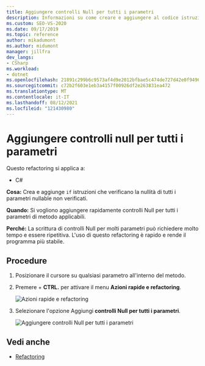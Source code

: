 ```yaml
---
title: Aggiungere controlli Null per tutti i parametri
description: Informazioni su come creare e aggiungere al codice istruzioni if che controllano la nullità di tutti i parametri nullable non verificati.
ms.custom: SEO-VS-2020
ms.date: 09/17/2019
ms.topic: reference
author: mikadumont
ms.author: midumont
manager: jillfra
dev_langs:
- CSharp
ms.workload:
- dotnet
ms.openlocfilehash: 21891c299b6c9573af4d9e2012bfbae5c474de727d42e0f949690230d74f02c9
ms.sourcegitcommit: c72b2f603e1eb3a4157f00926df2e263831ea472
ms.translationtype: MT
ms.contentlocale: it-IT
ms.lasthandoff: 08/12/2021
ms.locfileid: "121430980"
---
```

# <a name="add-null-checks-for-all-parameters"></a>Aggiungere controlli null per tutti i parametri 

Questo refactoring si applica a: 

- C# 

**Cosa:** Crea e aggiunge `if` istruzioni che verificano la nullità di tutti i parametri nullable non verificati. 

**Quando:** Si vogliono aggiungere rapidamente controlli Null per tutti i parametri di metodo applicabili.

**Perché:** La scrittura di controlli Null per molti parametri può richiedere molto tempo e essere ripetitiva. L'uso di questo refactoring è rapido e rende il programma più stabile.  

## <a name="how-to"></a>Procedure 

1. Posizionare il cursore su qualsiasi parametro all'interno del metodo.

2. Premere  + **CTRL.** per attivare il menu **Azioni rapide e refactoring**.

   ![Azioni rapide e refactoring](media/add-null-checks-for-all-parameters.png)
   
3. Selezionare l'opzione Aggiungi **controlli Null per tutti i parametri**.

   ![Aggiungere controlli Null per tutti i parametri](media/add-null-checks-for-all.png) 

## <a name="see-also"></a>Vedi anche 

- [Refactoring](../refactoring-in-visual-studio.md)
